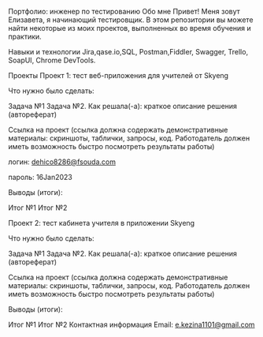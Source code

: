 Портфолио: инженер по тестированию
Обо мне
Привет! Меня зовут Елизавета, я начинающий тестировщик.
В этом репозитории вы можете найти некоторые из моих проектов, выполненных во время обучения и практики.

Навыки и технологии
Jira,qase.io,SQL, Postman,Fiddler, Swagger, Trello,
SoapUI, Chrome DevTools.

Проекты
Проект 1: тест веб-приложения для учителей от Skyeng

Что нужно было сделать:

Задача №1
Задача №2.
Как решала(-а): краткое описание решения (автореферат)

Ссылка на проект (ссылка должна содержать демонстративные материалы: скриншоты, таблички, запросы, код. Работодатель должен иметь возможность быстро посмотреть результаты работы)

логин: dehico8286@fsouda.com

пароль: 16Jan2023

Выводы (итоги):

Итог №1
Итог №2

Проект 2: тест кабинета учителя в приложении Skyeng

Что нужно было сделать:

Задача №1
Задача №2.
Как решала(-а): краткое описание решения (автореферат)

Ссылка на проект (ссылка должна содержать демонстративные материалы: скриншоты, таблички, запросы, код. Работодатель должен иметь возможность быстро посмотреть результаты работы)

Выводы (итоги):

Итог №1
Итог №2
Контактная информация
Email: e.kezina1101@gmail.com

